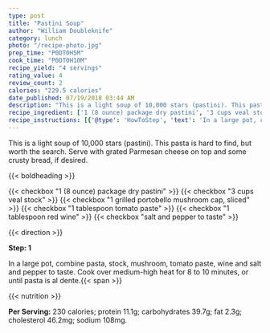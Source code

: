 ```yaml
---
type: post
title: "Pastini Soup"
author: "William Doubleknife"
category: lunch
photo: "/recipe-photo.jpg"
prep_time: "P0DT0H5M"
cook_time: "P0DT0H10M"
recipe_yield: "4 servings"
rating_value: 4
review_count: 2
calories: "229.5 calories"
date_published: 07/19/2018 03:44 AM
description: "This is a light soup of 10,000 stars (pastini). This pasta is hard to find, but worth the search. Serve with grated Parmesan cheese on top and some crusty bread, if desired."
recipe_ingredient: ['1 (8 ounce) package dry pastini', '3 cups veal stock', '1 grilled portobello mushroom cap, sliced', '1 tablespoon tomato paste', '1 tablespoon red wine', 'salt and pepper to taste']
recipe_instructions: [{'@type': 'HowToStep', 'text': 'In a large pot, combine pasta, stock, mushroom, tomato paste, wine and salt and pepper to taste.  Cook over medium-high heat for 8 to 10 minutes, or until pasta is al dente.\n'}]
---
```


This is a light soup of 10,000 stars (pastini). This pasta is hard to find, but worth the search. Serve with grated Parmesan cheese on top and some crusty bread, if desired. 

{{< boldheading >}}

{{< checkbox "1 (8 ounce) package dry pastini" >}}
{{< checkbox "3 cups veal stock" >}}
{{< checkbox "1  grilled portobello mushroom cap, sliced" >}}
{{< checkbox "1 tablespoon tomato paste" >}}
{{< checkbox "1 tablespoon red wine" >}}
{{< checkbox "salt and pepper to taste" >}}


{{< direction >}}

**Step: 1**

In a large pot, combine pasta, stock, mushroom, tomato paste, wine and salt and pepper to taste.  Cook over medium-high heat for 8 to 10 minutes, or until pasta is al dente.{{< span >}}

{{< nutrition >}}

**Per Serving:** 230 calories; protein 11.1g; carbohydrates 39.7g; fat 2.3g; cholesterol 46.2mg; sodium 108mg.